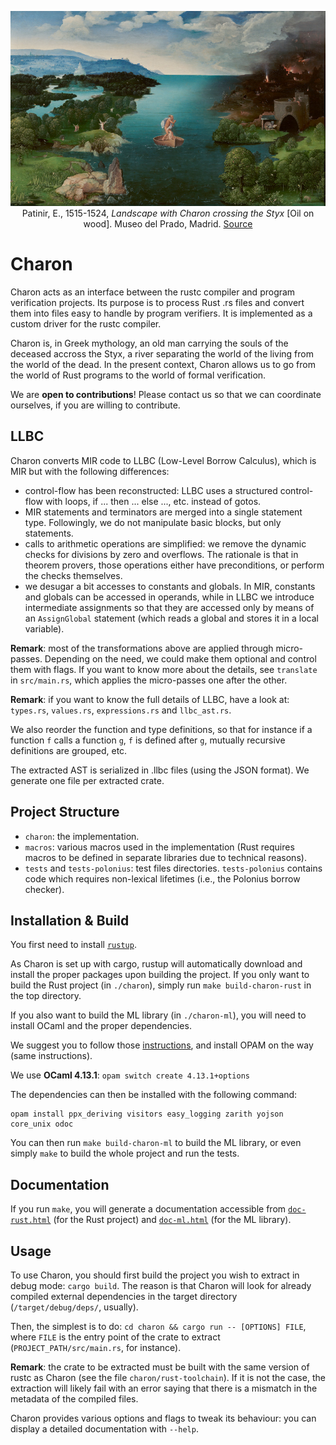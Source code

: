 <p><div style="text-align: center">
<img src="static/Charon.jpg"
     alt="Landscape with Charon crossing the Styx" title="Landscape with Charon crossing the Styx"
     style=""/>
<figcaption>
Patinir, E., 1515-1524, <i>Landscape with Charon crossing the Styx</i> [Oil on wood].
Museo del Prado, Madrid.
<a href="https://en.wikipedia.org/wiki/Landscape_with_Charon_Crossing_the_Styx">Source</a>
</figcaption>
</div></p>

# Charon
Charon acts as an interface between the rustc compiler and program verification projects. Its
purpose is to process Rust .rs files and convert them into files easy to handle by program
verifiers. It is implemented as a custom driver for the rustc compiler.

Charon is, in Greek mythology, an old man carrying the souls of the deceased accross the
Styx, a river separating the world of the living from the world of the dead. In the
present context, Charon allows us to go from the world of Rust programs to the world of
formal verification.

We are **open to contributions**! Please contact us so that we can coordinate ourselves,
if you are willing to contribute.

## LLBC
Charon converts MIR code to LLBC (Low-Level Borrow Calculus), which is MIR
but with the following differences:
- control-flow has been reconstructed: LLBC uses a structured control-flow with loops,
  if ... then ... else ..., etc. instead of gotos.
- MIR statements and terminators are merged into a single statement type.
  Followingly, we do not manipulate basic blocks, but only statements.
- calls to arithmetic operations are simplified: we remove the dynamic checks for
  divisions by zero and overflows. The rationale is that in theorem provers, those
  operations either have preconditions, or perform the checks themselves.
- we desugar a bit accesses to constants and globals. In MIR, constants and globals
  can be accessed in operands, while in LLBC we introduce intermediate assignments
  so that they are accessed only by means of an `AssignGlobal` statement (which
  reads a global and stores it in a local variable).

**Remark**: most of the transformations above are applied through micro-passes. Depending on
the need, we could make them optional and control them with flags. If you want
to know more about the details, see `translate` in `src/main.rs`, which applies
the micro-passes one after the other.

**Remark**: if you want to know the full details of LLBC, have a look at: `types.rs`,
`values.rs`, `expressions.rs` and `llbc_ast.rs`.

We also reorder the function and type definitions, so that for instance if a
function `f` calls a function `g`, `f` is defined after `g`, mutually recursive
definitions are grouped, etc.

The extracted AST is serialized in .llbc files (using the JSON format).
We generate one file per extracted crate.

## Project Structure

- `charon`: the implementation.
- `macros`: various macros used in the implementation (Rust requires macros to
  be defined in separate libraries due to technical reasons).
- `tests` and `tests-polonius`: test files directories. `tests-polonius` contains
  code which requires non-lexical lifetimes (i.e., the Polonius borrow checker).

## Installation & Build

You first need to install [`rustup`](https://www.rust-lang.org/tools/install).

As Charon is set up with cargo, rustup will automatically download and install the proper
packages upon building the project. If you only want to build the Rust project (in
`./charon`), simply run `make build-charon-rust` in the top directory.

If you also want to build the ML library (in `./charon-ml`), you will need to
install OCaml and the proper dependencies.

We suggest you to follow those [instructions](https://ocaml.org/docs/install.html),
and install OPAM on the way (same instructions).

We use **OCaml 4.13.1**: `opam switch create 4.13.1+options`

The dependencies can then be installed with the following command:

```
opam install ppx_deriving visitors easy_logging zarith yojson core_unix odoc
```

You can then run `make build-charon-ml` to build the ML library, or even simply
`make` to build the whole project and run the tests.

## Documentation

If you run `make`, you will generate a documentation accessible from
[`doc-rust.html`](./doc-rust.html) (for the Rust project) and
[`doc-ml.html`](./doc-ml.html) (for the ML library).

## Usage

To use Charon, you should first build the project you wish to extract in debug mode: `cargo build`.
The reason is that Charon will look for already compiled external dependencies in the
target directory (`/target/debug/deps/`, usually).

Then, the simplest is to do: `cd charon && cargo run -- [OPTIONS] FILE`,
where `FILE` is the entry point of the crate to extract (`PROJECT_PATH/src/main.rs`,
for instance).

**Remark**: the crate to be extracted must be built with the same version of rustc
as Charon (see the file `charon/rust-toolchain`). If it is not the case, the extraction
will likely fail with an error saying that there is a mismatch in the metadata of the compiled
files.

Charon provides various options and flags to tweak its behaviour: you can display a detailed
documentation with `--help`.
